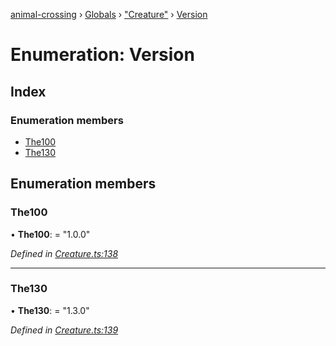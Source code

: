 [animal-crossing](../README.md) › [Globals](../globals.md) › ["Creature"](../modules/_creature_.md) › [Version](_creature_.version.md)

# Enumeration: Version

## Index

### Enumeration members

* [The100](_creature_.version.md#the100)
* [The130](_creature_.version.md#the130)

## Enumeration members

###  The100

• **The100**: = "1.0.0"

*Defined in [Creature.ts:138](https://github.com/Norviah/animal-crossing/blob/415ee2a/module/types/Creature.ts#L138)*

___

###  The130

• **The130**: = "1.3.0"

*Defined in [Creature.ts:139](https://github.com/Norviah/animal-crossing/blob/415ee2a/module/types/Creature.ts#L139)*
